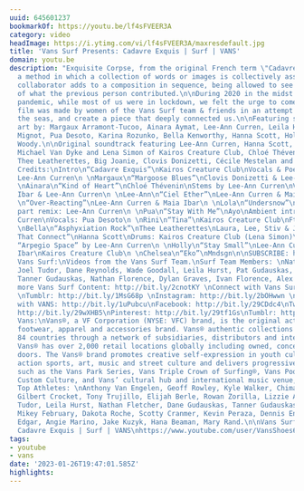 ```yaml
---
uuid: 645601237
bookmarkOf: https://youtu.be/lf4sFVEER3A
category: video
headImage: https://i.ytimg.com/vi/lf4sFVEER3A/maxresdefault.jpg
title: 'Vans Surf Presents: Cadavre Exquis | Surf | VANS'
domain: youtu.be
description: "Exquisite Corpse, from the original French term \"Cadavre Exquis\" is
  a method in which a collection of words or images is collectively assembled. Each
  collaborator adds to a composition in sequence, being allowed to see only the end
  of what the previous person contributed.\n\nDuring 2020 in the midst of a global
  pandemic, while most of us were in lockdown, we felt the urge to come together somehow.\n\nThis
  film was made by women of the Vans Surf team & friends in an attempt to reach across
  the seas, and create a piece that deeply connected us.\n\nFeaturing surfing and
  art by: Margaux Arramont-Tucoo, Ainara Aymat, Lee-Ann Curren, Leila Hurst, Lola
  Mignot, Pua Desoto, Karina Rozunko, Bella Kenworthy, Hanna Scott, Holly Wawn & Chelsea
  Woody.\n\nOriginal soundtrack featuring Lee-Ann Curren, Hanna Scott, AYO, Glenn
  Michael Van Dyke and Lena Simon of Kairos Creature Club, Chloé Thévenin, Maia Ibar,
  Thee Leatherettes, Big Joanie, Clovis Donizetti, Cécile Mestelan and more...\n\nMusic
  Credits:\nIntro\n“Cadavre Exquis”\nKairos Creature Club\nVocals & Poem: Cécile Mestelan\nMix:
  Lee-Ann Curren\n \nMargaux\n“Margoose Blues”\nClovis Donizetti & Lee-Ann Curren\n
  \nAinara\n“Kind of Heart”\nChloé Thévenin\nStems by Lee-Ann Curren\nVocals: Maia
  Ibar & Lee-Ann Curren\n \nLee-Ann\n“Ciel Ether”\nLee-Ann Curren & Maia Ibar \n \nLeila
  \n“Over-Reacting”\nLee-Ann Curren & Maia Ibar\n \nLola\n“Undersnow”\nHanna Scott\nSecond
  part remix: Lee-Ann Curren\n \nPua\n“Stay With Me”\nAyo\nAmbient intro: Lee-Ann
  Curren\nVocals: Pua Desoto\n \nRini\n“Tina”\nKairos Creature Club\nFt. Lee-Ann Curren\n
  \nBella\n“Asphyxiation Rock”\nThee Leatherettes\nLaura, Lee, Stiv & Josh\n \nHanna\n“Objects
  That Connect”\nHanna Scott\nDrums: Kairos Creature Club (Lena Simon)\nWith intro:
  “Arpegio Space” by Lee-Ann Curren\n \nHolly\n“Stay Small”\nLee-Ann Curren, Maia
  Ibar\nKairos Creature Club\n \nChelsea\n“Eko”\nMndsgn\n\nSUBSCRIBE: http://bit.ly/1aIFFTY\n\nAbout
  Vans Surf:\nVideos from the Vans Surf Team.\nSurf Team Members: \nNathan Fletcher,
  Joel Tudor, Dane Reynolds, Wade Goodall, Leila Hurst, Pat Gudauskas, Dane Gudauskas,
  Tanner Gudauskas, Nathan Florence, Dylan Graves, Ivan Florence, Alex Knost.\n\nDiscover
  more Vans Surf Content: http://bit.ly/2cnotKY \nConnect with Vans Surf: http://bit.ly/2ceZs7H
  \nTumblr: http://bit.ly/1MsG68p \nInstagram: http://bit.ly/2bOHwwn \nTwitter: http://bit.ly/2c2Xp3e\n\nConnect
  with VANS: http://bit.ly/1uPubcu\nFacebook: http://bit.ly/29CDdc4\nTwitter: http://bit.ly/29AT0Gz\nInstagram:
  http://bit.ly/29wXHB5\nPinterest: http://bit.ly/29tf1Gs\nTumblr: http://bit.ly/1Rjvlt7\n\nAbout
  Vans:\nVans®, a VF Corporation (NYSE: VFC) brand, is the original action sports
  footwear, apparel and accessories brand. Vans® authentic collections are sold in
  84 countries through a network of subsidiaries, distributors and international offices.
  Vans® has over 2,000 retail locations globally including owned, concession and partnership
  doors. The Vans® brand promotes creative self-expression in youth culture across
  action sports, art, music and street culture and delivers progressive platforms
  such as the Vans Park Series, Vans Triple Crown of Surfing®, Vans Pool Party, Vans
  Custom Culture, and Vans’ cultural hub and international music venue, House of Vans.\n\nVans
  Top Athletes: \nAnthony Van Engelen, Geoff Rowley, Kyle Walker, Chima Ferguson,
  Gilbert Crocket, Tony Trujillo, Elijah Berle, Rowan Zorilla, Lizzie Armanto, Joel
  Tudor, Leila Hurst, Nathan Fletcher, Dane Gudauskas, Tanner Gudauskas, Patrick Gudauskas,
  Mikey February, Dakota Roche, Scotty Cranmer, Kevin Peraza, Dennis Enarson, Larry
  Edgar, Angie Marino, Jake Kuzyk, Hana Beaman, Mary Rand.\n\nVans Surf Presents:
  Cadavre Exquis | Surf | VANS\nhttps://www.youtube.com/user/VansShoes66"
tags:
- youtube
- vans
date: '2023-01-26T19:47:01.585Z'
highlights: 
---
```



